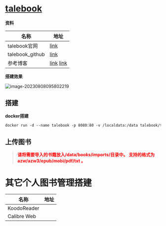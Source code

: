 #  **[talebook](https://github.com/talebook/talebook)**

**资料**

| 名称            | 地址                                                         |
| --------------- | ------------------------------------------------------------ |
| talebook官网    | [link](https://www.talebook.org/#)                           |
| talebook_github | [link](https://github.com/talebook/talebook)                 |
| 参考博客        | [link](https://cloud.tencent.com/developer/article/2098827)  [link](https://best.pconline.com.cn/yuanchuang/13951481.html) |

**搭建效果**

![image-20230808095802219](https://yaoliuyang-blog-images.oss-cn-beijing.aliyuncs.com/blogImages/image-20230808095802219.png)

## 搭建

**docker搭建**

```dockerfile
docker run -d --name talebook -p 8080:80 -v /localdata:/data talebook/talebook
```

## 上传图书

> **<font color='red'>请将需要导入的书籍放入/data/books/imports/目录中。 支持的格式为 azw/azw3/epub/mobi/pdf/txt 。</font>**



# 其它个人图书管理搭建

| 名称        | 地址 |
| ----------- | ---- |
| KoodoReader |      |
| Calibre Web |      |

